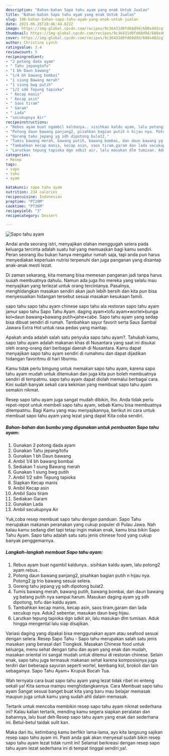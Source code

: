 ```yaml
---
description: "Bahan-bahan Sapo tahu ayam yang enak Untuk Jualan"
title: "Bahan-bahan Sapo tahu ayam yang enak Untuk Jualan"
slug: 196-bahan-bahan-sapo-tahu-ayam-yang-enak-untuk-jualan
date: 2021-06-26T20:46:44.622Z
image: https://img-global.cpcdn.com/recipes/9c36431d0fd68d9d/680x482cq70/sapo-tahu-ayam-foto-resep-utama.jpg
thumbnail: https://img-global.cpcdn.com/recipes/9c36431d0fd68d9d/680x482cq70/sapo-tahu-ayam-foto-resep-utama.jpg
cover: https://img-global.cpcdn.com/recipes/9c36431d0fd68d9d/680x482cq70/sapo-tahu-ayam-foto-resep-utama.jpg
author: Christine Lynch
ratingvalue: 3.4
reviewcount: 5
recipeingredient:
- "2 potong dada ayam"
- " Tahu jepangtofu"
- "1 bh Daun bawang"
- "1/4 bh bawang bombai"
- "1 siung Bawang merah"
- "1 siung bwg putih"
- "1/2 sdm Tepung tapioka"
- " Kecap manis"
- " Kecap asin"
- " Saos tiram"
- " Garam"
- " Lada"
- "secukupnya Air"
recipeinstructions:
- "Rebus ayam buat ngambil kaldunya.. sisihkan kaldu ayam, lalu potong2 ayam rebus.."
- "Potong daun bawang panjang2, pisahkan bagian putih n hijau nya. Potong2 jg trio bawang sesuai selera."
- "Goreng tahu jepang yg sdh dipotong bulat2."
- "Tumis bawang merah, bawang putih, bawang bombai, dan daun bawang yg batang putih nya sampai harum. Masukan daging ayam yg sdh dipotong, tofu dan kaldu ayam."
- "Tambahkan kecap manis, kecap asin, saos tiram,garam dan lada secukup nya. Aduk2 sebentar, masukan daun bwg hijau."
- "Larutkan tepung tapioka dgn sdkit air, lalu masukan dlm tumisan. Aduk hingga mengental lalu siap disajikan."
categories:
- Resep
tags:
- sapo
- tahu
- ayam

katakunci: sapo tahu ayam 
nutrition: 234 calories
recipecuisine: Indonesian
preptime: "PT29M"
cooktime: "PT36M"
recipeyield: "3"
recipecategory: Dessert

---
```



![Sapo tahu ayam](https://img-global.cpcdn.com/recipes/9c36431d0fd68d9d/680x482cq70/sapo-tahu-ayam-foto-resep-utama.jpg)

Andai anda seorang istri, menyajikan olahan menggugah selera pada keluarga tercinta adalah suatu hal yang memuaskan bagi kamu sendiri. Peran seorang ibu bukan hanya mengatur rumah saja, tapi anda pun harus menyediakan keperluan nutrisi terpenuhi dan juga panganan yang disantap anak-anak mesti lezat.

Di zaman  sekarang, kita memang bisa memesan panganan jadi tanpa harus susah membuatnya dahulu. Namun ada juga lho mereka yang selalu mau menyajikan yang terlezat untuk orang tercintanya. Pasalnya, menghidangkan masakan sendiri akan jauh lebih bersih dan kita pun bisa menyesuaikan hidangan tersebut sesuai masakan kesukaan famili. 

sapo tahu sapo tahu ayam chinese sapo tahu ala restoran sapo tahu ayam jamur sapo tahu Sapo Tahu Ayam. daging ayam•tofu ayam•wortel•bunga kol•daun bawang•bawang putih•jahe•cabe. Sapo tahu ayam yang sedap bisa dibuat sendiri di rumah. Tambahkan sayur favorit serta Saus Sambal Jawara Extra Hot untuk rasa pedas yang mantap.

Apakah anda adalah salah satu penyuka sapo tahu ayam?. Tahukah kamu, sapo tahu ayam adalah makanan khas di Nusantara yang saat ini disukai oleh orang-orang dari berbagai daerah di Nusantara. Kamu dapat menyajikan sapo tahu ayam sendiri di rumahmu dan dapat dijadikan hidangan favoritmu di hari liburmu.

Kamu tidak perlu bingung untuk memakan sapo tahu ayam, karena sapo tahu ayam mudah untuk ditemukan dan juga kita pun boleh membuatnya sendiri di tempatmu. sapo tahu ayam dapat diolah memalui berbagai cara. Kini sudah banyak sekali cara kekinian yang membuat sapo tahu ayam semakin nikmat.

Resep sapo tahu ayam juga sangat mudah dibikin, lho. Anda tidak perlu repot-repot untuk membeli sapo tahu ayam, sebab Kamu bisa membuatnya ditempatmu. Bagi Kamu yang mau menyajikannya, berikut ini cara untuk membuat sapo tahu ayam yang lezat yang dapat Kita coba sendiri.

<!--inarticleads1-->

##### Bahan-bahan dan bumbu yang digunakan untuk pembuatan Sapo tahu ayam:

1. Gunakan 2 potong dada ayam
1. Gunakan  Tahu jepang/tofu
1. Gunakan 1 bh Daun bawang
1. Ambil 1/4 bh bawang bombai
1. Sediakan 1 siung Bawang merah
1. Gunakan 1 siung bwg putih
1. Ambil 1/2 sdm Tepung tapioka
1. Siapkan  Kecap manis
1. Ambil  Kecap asin
1. Ambil  Saos tiram
1. Sediakan  Garam
1. Gunakan  Lada
1. Ambil secukupnya Air


Yuk,coba resep membuat sapo tahu dengan panduan. Sapo Tahu merupakan makanan peranakan yang cukup populer di Pulau Jawa. Nah kalau kamu sedang diet tapi tetap ingin makan enak, kamu bisa bikin Sapo Tahu Ayam. Sapo tahu adalah satu satu jenis chinese food yang cukup banyak penggemarnya. 

<!--inarticleads2-->

##### Langkah-langkah membuat Sapo tahu ayam:

1. Rebus ayam buat ngambil kaldunya.. sisihkan kaldu ayam, lalu potong2 ayam rebus..
1. Potong daun bawang panjang2, pisahkan bagian putih n hijau nya. Potong2 jg trio bawang sesuai selera.
1. Goreng tahu jepang yg sdh dipotong bulat2.
1. Tumis bawang merah, bawang putih, bawang bombai, dan daun bawang yg batang putih nya sampai harum. Masukan daging ayam yg sdh dipotong, tofu dan kaldu ayam.
1. Tambahkan kecap manis, kecap asin, saos tiram,garam dan lada secukup nya. Aduk2 sebentar, masukan daun bwg hijau.
1. Larutkan tepung tapioka dgn sdkit air, lalu masukan dlm tumisan. Aduk hingga mengental lalu siap disajikan.


Variasi daging yang dipakai bisa menggunakan ayam atau seafood sesuai dengan selera. Resep Sapo Tahu - Sapo tahu merupakan salah satu jenis masakan yang berasal dari Tiongkok. Masakan Chinese food untuk keluarga, menu sehat dengan tahu dan ayam yang enak dan mudah, masakan oriental ini sangat mudah untuk ditemui di restoran chinese. Selain enak, sapo tahu juga termasuk makanan sehat karena komposisinya juga terdiri dari beberapa sayuran seperti wortel, kembang kol, brokoli dan lain sebagainya. Sapo Tahu Ayam+ Krupuk Bocah Tua. 

Wah ternyata cara buat sapo tahu ayam yang lezat tidak ribet ini enteng sekali ya! Kita semua mampu menghidangkannya. Cara Membuat sapo tahu ayam Sangat sesuai banget buat kita yang baru mau belajar memasak maupun juga untuk kamu yang sudah ahli dalam memasak.

Tertarik untuk mencoba membikin resep sapo tahu ayam nikmat sederhana ini? Kalau kalian tertarik, mending kamu segera siapkan peralatan dan bahannya, lalu buat deh Resep sapo tahu ayam yang enak dan sederhana ini. Betul-betul taidak sulit kan. 

Maka dari itu, ketimbang kamu berfikir lama-lama, ayo kita langsung sajikan resep sapo tahu ayam ini. Pasti anda gak akan menyesal sudah bikin resep sapo tahu ayam lezat tidak rumit ini! Selamat berkreasi dengan resep sapo tahu ayam lezat sederhana ini di tempat tinggal sendiri,ya!.

